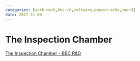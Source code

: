 ```yaml
---
categories: [work-work,bbc-rd,software,amazon-echo,sound]
date: 2017-11-06
---
```


# The Inspection Chamber

[The Inspection Chamber - BBC R&D](https://www.bbc.co.uk/rd/blog/2017-09-voice-ui-inspection-chamber-audio-drama)